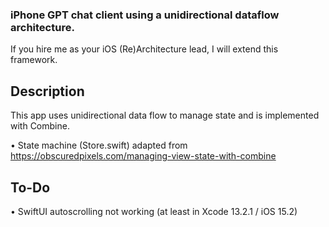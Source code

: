 ### iPhone GPT chat client using a unidirectional dataflow architecture.

If you hire me as your iOS (Re)Architecture lead, I will extend this framework.

## Description

This app uses unidirectional data flow to manage state and is implemented with Combine.

• State machine (Store.swift) adapted from https://obscuredpixels.com/managing-view-state-with-combine

## To-Do

• SwiftUI autoscrolling not working (at least in Xcode 13.2.1 / iOS 15.2)


